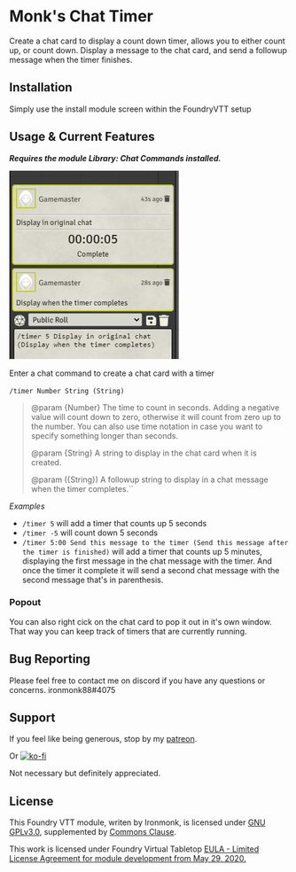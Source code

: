 # Monk's Chat Timer
Create a chat card to display a count down timer, allows you to either count up, or count down.  Display a message to the chat card, and send a followup message when the timer finishes.

## Installation
Simply use the install module screen within the FoundryVTT setup

## Usage & Current Features
***Requires the module Library: Chat Commands installed.***

![monks-chat-timer](/screenshots/example.png)

Enter a chat command to create a chat card with a timer

`/timer Number String (String)`

> @param {Number}  The time to count in seconds.  Adding a negative value will count down to zero, otherwise it will count from zero up to the number.  You can also use time notation in case you want to specify something longer than seconds.
>
> @param {String}  A string to display in the chat card when it is created.
>
> @param ({String}) A followup string to display in a chat message when the timer completes.``

*Examples*
- `/timer 5` will add a timer that counts up 5 seconds
- `/timer -5` will count down 5 seconds
- `/timer 5:00 Send this message to the timer (Send this message after the timer is finished)` will add a timer that counts up 5 minutes, displaying the first message in the chat message with the timer.  And once the timer it complete it will send a second chat message with the second message that's in parenthesis.

### Popout

You can also right cick on the chat card to pop it out in it's own window.  That way you can keep track of timers that are currently running.

## Bug Reporting
Please feel free to contact me on discord if you have any questions or concerns. ironmonk88#4075

## Support

If you feel like being generous, stop by my <a href="https://www.patreon.com/ironmonk">patreon</a>.

Or [![ko-fi](https://ko-fi.com/img/githubbutton_sm.svg)](https://ko-fi.com/R6R7BH5MT)

Not necessary but definitely appreciated.

## License
This Foundry VTT module, writen by Ironmonk, is licensed under [GNU GPLv3.0](https://www.gnu.org/licenses/gpl-3.0.en.html), supplemented by [Commons Clause](https://commonsclause.com/).

This work is licensed under Foundry Virtual Tabletop <a href="https://foundryvtt.com/article/license/">EULA - Limited License Agreement for module development from May 29, 2020.</a>
